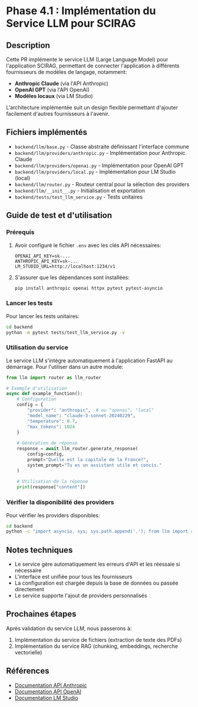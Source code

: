 # Phase 4.1 : Implémentation du Service LLM pour SCIRAG

## Description

Cette PR implémente le service LLM (Large Language Model) pour l'application SCIRAG, permettant de connecter l'application à différents fournisseurs de modèles de langage, notamment:

- **Anthropic Claude** (via l'API Anthropic)
- **OpenAI GPT** (via l'API OpenAI)
- **Modèles locaux** (via LM Studio)

L'architecture implémentée suit un design flexible permettant d'ajouter facilement d'autres fournisseurs à l'avenir.

## Fichiers implémentés

- `backend/llm/base.py` - Classe abstraite définissant l'interface commune
- `backend/llm/providers/anthropic.py` - Implémentation pour Anthropic Claude
- `backend/llm/providers/openai.py` - Implémentation pour OpenAI GPT
- `backend/llm/providers/local.py` - Implémentation pour LM Studio (local)
- `backend/llm/router.py` - Routeur central pour la sélection des providers
- `backend/llm/__init__.py` - Initialisation et exportation
- `backend/tests/test_llm_service.py` - Tests unitaires

## Guide de test et d'utilisation

### Prérequis

1. Avoir configuré le fichier `.env` avec les clés API nécessaires:
   ```
   OPENAI_API_KEY=sk-...
   ANTHROPIC_API_KEY=sk-...
   LM_STUDIO_URL=http://localhost:1234/v1
   ```

2. S'assurer que les dépendances sont installées:
   ```bash
   pip install anthropic openai httpx pytest pytest-asyncio
   ```

### Lancer les tests

Pour lancer les tests unitaires:

```bash
cd backend
python -m pytest tests/test_llm_service.py -v
```

### Utilisation du service

Le service LLM s'intègre automatiquement à l'application FastAPI au démarrage. Pour l'utiliser dans un autre module:

```python
from llm import router as llm_router

# Exemple d'utilisation
async def example_function():
    # Configuration
    config = {
        "provider": "anthropic",  # ou "openai", "local"
        "model_name": "claude-3-sonnet-20240229",
        "temperature": 0.7,
        "max_tokens": 1024
    }
    
    # Génération de réponse
    response = await llm_router.generate_response(
        config=config,
        prompt="Quelle est la capitale de la France?",
        system_prompt="Tu es un assistant utile et concis."
    )
    
    # Utilisation de la réponse
    print(response["content"])
```

### Vérifier la disponibilité des providers

Pour vérifier les providers disponibles:

```bash
cd backend
python -c "import asyncio, sys; sys.path.append('.'); from llm import router; asyncio.run(async def main(): await router.initialize(); providers = await router.get_available_providers(); print(providers); return providers)())"
```

## Notes techniques

- Le service gère automatiquement les erreurs d'API et les réessaie si nécessaire
- L'interface est unifiée pour tous les fournisseurs
- La configuration est chargée depuis la base de données ou passée directement
- Le service supporte l'ajout de providers personnalisés

## Prochaines étapes

Après validation du service LLM, nous passerons à:
1. Implémentation du service de fichiers (extraction de texte des PDFs)
2. Implémentation du service RAG (chunking, embeddings, recherche vectorielle)

## Références

- [Documentation API Anthropic](https://docs.anthropic.com/claude/reference/getting-started-with-the-api)
- [Documentation API OpenAI](https://platform.openai.com/docs/api-reference)
- [Documentation LM Studio](https://lmstudio.ai/docs)
```